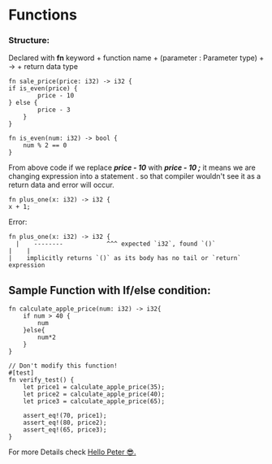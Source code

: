 # Functions
### Structure:
 Declared with __fn__ keyword + function name + (parameter : Parameter type) + -> + return data type

    fn sale_price(price: i32) -> i32 {
    if is_even(price) {
            price - 10
    } else {
            price - 3
        }
    }

    fn is_even(num: i32) -> bool {
        num % 2 == 0
    }

From above code if we replace **_price - 10_**  with  **_price - 10 ;_** it means we are changing expression into a statement . so that compiler wouldn't see it as a return data and error will occur.

    fn plus_one(x: i32) -> i32 {
    x + 1;

Error:

    fn plus_one(x: i32) -> i32 {
      |    --------            ^^^ expected `i32`, found `()`
    |    |
    |    implicitly returns `()` as its body has no tail or `return` expression


## Sample Function with If/else condition:

    fn calculate_apple_price(num: i32) -> i32{
        if num > 40 {
            num
        }else{
            num*2
        }
    }

    // Don't modify this function!
    #[test]
    fn verify_test() {
        let price1 = calculate_apple_price(35);
        let price2 = calculate_apple_price(40);
        let price3 = calculate_apple_price(65);

        assert_eq!(70, price1);
        assert_eq!(80, price2);
        assert_eq!(65, price3);
    }


For more Details check [Hello Peter 😎.](https://doc.rust-lang.org/book/ch03-03-how-functions-work.html, "Functions")